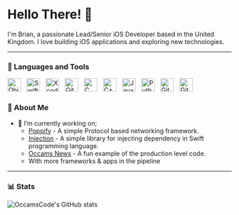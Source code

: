 # Hello There! 👋 

I'm Brian, a passionate Lead/Senior iOS Developer based in the United Kingdom. I love building iOS applications and exploring new technologies.

---

### 🧰 Languages and Tools

<img align="left" alt="Objective-C" width="30px" style="padding-right:10px;" src="https://cdn.jsdelivr.net/gh/devicons/devicon/icons/objectivec/objectivec-plain.svg" />
<img align="left" alt="Swift" width="30px" style="padding-right:10px;" 
src="https://cdn.jsdelivr.net/gh/devicons/devicon/icons/swift/swift-original.svg" />
<img align="left" alt="Xcode" width="30px" style="padding-right:10px;" 
src="https://cdn.jsdelivr.net/gh/devicons/devicon/icons/xcode/xcode-original.svg" />
<img align="left" alt="Git" width="30px" style="padding-right:10px;" src="https://cdn.jsdelivr.net/gh/devicons/devicon/icons/git/git-original.svg" />
<img align="left" alt="C" width="30px" style="padding-right:10px;" 
src="https://cdn.jsdelivr.net/gh/devicons/devicon/icons/c/c-original.svg" />
<img align="left" alt="C++" width="30px" style="padding-right:10px;" src="https://cdn.jsdelivr.net/gh/devicons/devicon/icons/cplusplus/cplusplus-line.svg" />
<img align="left" alt="Java" width="30px" style="padding-right:10px;" 
src="https://cdn.jsdelivr.net/gh/devicons/devicon/icons/java/java-plain.svg" />
<img align="left" alt="Python" width="30px" style="padding-right:10px;" src="https://cdn.jsdelivr.net/gh/devicons/devicon/icons/python/python-plain.svg" />
<img align="left" alt="GitHub" width="30px" style="padding-right:10px;" src="https://cdn.jsdelivr.net/gh/devicons/devicon/icons/github/github-original.svg" />
<img align="left" alt="GitLab" width="30px" style="padding-right:10px;" 
src="https://cdn.jsdelivr.net/gh/devicons/devicon/icons/gitlab/gitlab-original.svg" />
<br />

#

### 🚀 About Me

- 🔭 I’m currently working on;
    - [Poppify](https://github.com/OccamsCode/Poppify) - A simple Protocol based networking framework.
    - [Injection](https://github.com/OccamsCode/Injection) - A simple library for injecting dependency in Swift programming language.
    - [Occams News](https://github.com/OccamsCode/SampleCode) - A fun example of the production level code.
    - With more frameworks & apps in the pipeline
---

### 📊 Stats

![OccamsCode's GitHub stats](https://github-readme-stats.vercel.app/api?username=occamscode&show_icons=true&theme=tokyonight)
<!-- For more themes, visit - https://github.com/anuraghazra/github-readme-stats/blob/master/themes/README.md -->
<!-- ![GitHub Streak](https://streak-stats.demolab.com?user=OccamsCode&theme=gruvbox&border_radius=4.5) -->
